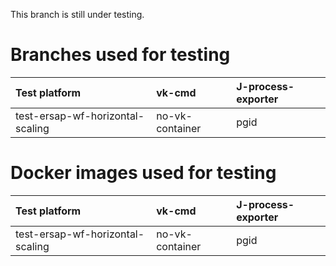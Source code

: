 This branch is still under testing.

# Branches used for testing

| Test platform | vk-cmd        | J-process-exporter |
| :------------ | :------------ | :----------------- |
| test-ersap-wf-horizontal-scaling | no-vk-container |  pgid              |




# Docker images used for testing
| Test platform | vk-cmd           | J-process-exporter    |
| :------------ | :--------------- | :-------------------- |
| test-ersap-wf-horizontal-scaling  | no-vk-container | pgid |
